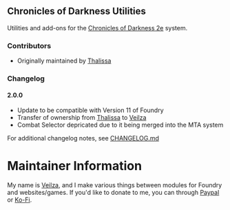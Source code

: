 ## Chronicles of Darkness Utilities
Utilities and add-ons for the [Chronicles of Darkness 2e](https://gitlab.com/MarlQ/mta) system.

### Contributors
* Originally maintained by [Thalissa](https://github.com/thalissa)

### Changelog
#### 2.0.0
* Update to be compatible with Version 11 of Foundry
* Transfer of ownership from [Thalissa](https://github.com/thalissa) to [Veilza](https://github.com/veilza)
* Combat Selector depricated due to it being merged into the MTA system

For additional changelog notes, see [CHANGELOG.md](https://github.com/veilza/cofdutils/blob/main/CHANGELOG.md)

# Maintainer Information
My name is [Veilza](https://twitter.com/VeilzaKinsemi), and I make various things between modules for Foundry and websites/games.
If you'd like to donate to me, you can through [Paypal](https://www.paypal.com/donate/?hosted_button_id=T5ZD4T9PSZZVA) or [Ko-Fi](https://ko-fi.com/veilzakinsemi).

